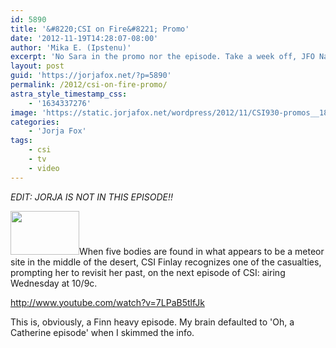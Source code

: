 ```yaml
---
id: 5890
title: '&#8220;CSI on Fire&#8221; Promo'
date: '2012-11-19T14:28:07-08:00'
author: 'Mika E. (Ipstenu)'
excerpt: 'No Sara in the promo nor the episode. Take a week off, JFO Nation.'
layout: post
guid: 'https://jorjafox.net/?p=5890'
permalink: /2012/csi-on-fire-promo/
astra_style_timestamp_css:
    - '1634337276'
image: 'https://static.jorjafox.net/wordpress/2012/11/CSI930-promos__183393_thumb_640x360.jpeg'
categories:
    - 'Jorja Fox'
tags:
    - csi
    - tv
    - video
---
```


<em>EDIT: JORJA IS NOT IN THIS EPISODE!!</em>

<img class="alignleft size-thumbnail wp-image-5891" title="CSI930-promos__183393_thumb_640x360" src="//static.jorjafox.net/wordpress/2012/11/CSI930-promos__183393_thumb_640x360-110x70.jpeg" alt="" width="110" height="70" />When five bodies are found in what appears to be a meteor site in the middle of the desert, CSI Finlay recognizes one of the casualties, prompting her to revisit her past, on the next episode of CSI: airing Wednesday at 10/9c.

http://www.youtube.com/watch?v=7LPaB5tlfJk

This is, obviously, a Finn heavy episode. My brain defaulted to 'Oh, a Catherine episode' when I skimmed the info.